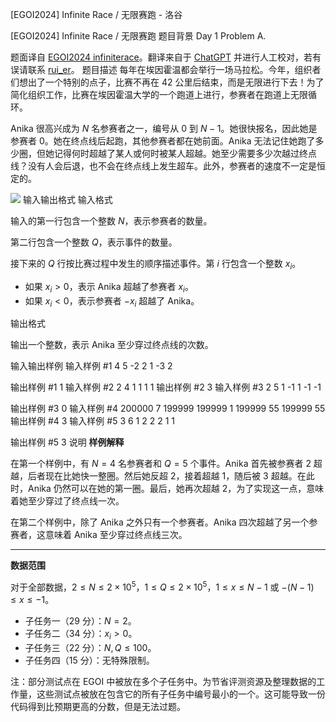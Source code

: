 



[EGOI2024] Infinite Race / 无限赛跑 - 洛谷














[EGOI2024] Infinite Race / 无限赛跑
题目背景
Day 1 Problem A.

题面译自 [EGOI2024 infiniterace](https://wiki.egoi2024.nl/tasks/infiniterace/statement-isc.pdf)。翻译来自于 [ChatGPT](https://chatgpt.com/) 并进行人工校对，若有误请联系 [rui_er](https://www.luogu.com.cn/user/122461)。
题目描述
每年在埃因霍温都会举行一场马拉松。今年，组织者们想出了一个特别的点子，比赛不再在 42 公里后结束，而是无限进行下去！为了简化组织工作，比赛在埃因霍温大学的一个跑道上进行，参赛者在跑道上无限循环。

Anika 很高兴成为 $N$ 名参赛者之一，编号从 $0$ 到 $N - 1$。她很快报名，因此她是参赛者 $0$。她在终点线后起跑，其他参赛者都在她前面。Anika 无法记住她跑了多少圈，但她记得何时超越了某人或何时被某人超越。她至少需要多少次越过终点线？没有人会后退，也不会在终点线上发生超车。此外，参赛者的速度不一定是恒定的。

![](https://cdn.luogu.com.cn/upload/image_hosting/w7djguwq.png)
输入输出格式
输入格式

输入的第一行包含一个整数 $N$，表示参赛者的数量。

第二行包含一个整数 $Q$，表示事件的数量。

接下来的 $Q$ 行按比赛过程中发生的顺序描述事件。第 $i$ 行包含一个整数 $x_i$。

- 如果 $x_i > 0$，表示 Anika 超越了参赛者 $x_i$。
- 如果 $x_i < 0$，表示参赛者 $-x_i$ 超越了 Anika。

输出格式

输出一个整数，表示 Anika 至少穿过终点线的次数。

输入输出样例
输入样例 #1
4
5
-2
2
1
-3
2

输出样例 #1
1
输入样例 #2
2
4
1
1
1
1
输出样例 #2
3
输入样例 #3
2
5
1
-1
1
-1
-1

输出样例 #3
0
输入样例 #4
200000
7
199999
199999
1
199999
55
199999
55
输出样例 #4
3
输入样例 #5
3
6
1
2
2
2
1
1

输出样例 #5
3
说明
**样例解释**

在第一个样例中，有 $N = 4$ 名参赛者和 $Q = 5$ 个事件。Anika 首先被参赛者 $2$ 超越，后者现在比她快一整圈。然后她反超 $2$，接着超越 $1$，随后被 $3$ 超越。在此时，Anika 仍然可以在她的第一圈。最后，她再次超越 $2$，为了实现这一点，意味着她至少穿过了终点线一次。

在第二个样例中，除了 Anika 之外只有一个参赛者。Anika 四次超越了另一个参赛者，这意味着 Anika 至少穿过终点线三次。

---

**数据范围**

对于全部数据，$2 \le N \le 2\times 10^5$，$1 \le Q \le 2\times 10^5$，$1 \le x \le N - 1$ 或 $-(N - 1) \le x \le -1$。

- 子任务一（$29$ 分）：$N=2$。
- 子任务二（$34$ 分）：$x_i > 0$。
- 子任务三（$22$ 分）：$N,Q\le 100$。
- 子任务四（$15$ 分）：无特殊限制。

注：部分测试点在 EGOI 中被放在多个子任务中。为节省评测资源及整理数据的工作量，这些测试点被放在包含它的所有子任务中编号最小的一个。这可能导致一份代码得到比预期更高的分数，但是无法过题。







